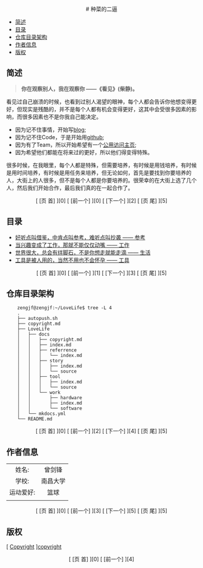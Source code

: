 <center>
# 种菜的二逼
</center>

  * [简述][1]
  * [目录][2]
  * [仓库目录架构][3]
  * [作者信息][4]
  * [版权][5]

## 简述

>**你在观察别人，我在观察你 ——《看见》(柴静)。**

看见过自己崩溃的时候，也看到过别人渴望的眼神，每个人都会告诉你他想变得更好，但现实是残酷的，并不是每个人都有机会变得更好，这其中会受很多因素的影响，而很多因素也不是你我自己能决定。

  * 因为记不住事情，开始写[blog][blog];  
  * 因为记不住Code，于是开始用[github][github];  
  * 因为有了Team，所以开始希望有一个[公用访问主页][aplexos];  
  * 因为希望他们都能在将来过的更好，所以他们得变得特殊。

很多时候，在我眼里，每个人都是特殊，但需要培养，有时候是用钱培养，有时候是用时间培养，有时候是用任务来培养，但无论如何，首先是要找到你要培养的人，大街上的人很多，但不是每个人都是你要培养的。很荣幸的在大街上选了几个人，然后我们开始合作，最后我们真的在一起合作了。

<center>[ [页 首] ][0] [ [前一个] ][0] [ [下一个] ][2] [ [页 尾] ][5]</center>

## 目录

  * [好听点叫借鉴，中肯点叫参考，难听点叫抄袭 —— 参考][referrence]
  * [当兴趣变成了工作，那就不能仅仅动嘴 —— 工作][work]
  * [世界很大，总会有绊脚石，不是你想走就能走滴 —— 生活][story]
  * [工具是被人用的，当然不用也不会怀孕 —— 工具][tool]

<center>[ [页 首] ][0] [ [前一个] ][1] [ [下一个] ][3] [ [页 尾] ][5]</center>

## 仓库目录架构

```
    zengjf@zengjf:~/LoveLife$ tree -L 4
    .
    ├── autopush.sh
    ├── copyright.md
    ├── LoveLife
    │   ├── docs
    │   │   ├── copyright.md
    │   │   ├── index.md
    │   │   ├── referrence
    │   │   │   └── index.md
    │   │   ├── story
    │   │   │   ├── index.md
    │   │   │   └── source
    │   │   ├── tool
    │   │   │   ├── index.md
    │   │   │   └── source
    │   │   └── work
    │   │       ├── hardware
    │   │       ├── index.md
    │   │       └── software
    │   └── mkdocs.yml
    └── README.md
```

<center>[ [页 首] ][0] [ [前一个] ][2] [ [下一个] ][4] [ [页 尾] ][5]</center>

## 作者信息

|             |               | 
|:-----------:|:-------------:| 
|  姓名:      |  曾剑锋       | 
|  学校:      |  南昌大学     |  
|  运动爱好:  |  篮球         |
|             |               |

<center>[ [页 首] ][0] [ [前一个] ][3] [ [下一个] ][5] [ [页 尾] ][5]</center>

## 版权

  [ [Copyright] ][copyright]

<center>[ [页 首] ][0] [ [前一个] ][4] </center>

[0]: #user-content-种菜的二逼
[1]: #user-content-简述
[2]: #user-content-目录
[3]: #user-content-仓库目录架构
[4]: #user-content-作者信息
[5]: #user-content-版权

[blog]:       http://www.cnblogs.com/zengjfgit/ 
[github]:     https://github.com/AplexOS
[aplexos]:    https://www.aplexos.com

[referrence]: LoveLife/docs/referrence/index.md
[work]:       LoveLife/docs/work/index.md
[story]:      LoveLife/docs/story/index.md
[tool]:       LoveLife/docs/tool/index.md
[copyright]:  LoveLife/docs/copyright.md


